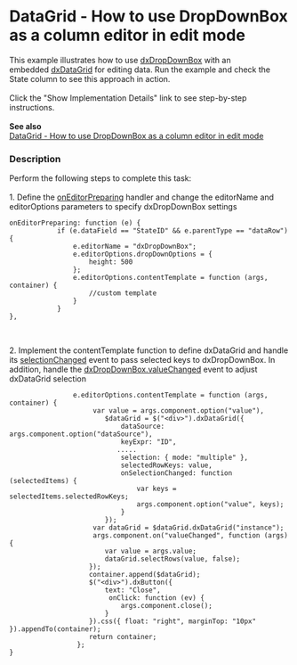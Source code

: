 # DataGrid - How to use DropDownBox as a column editor in edit mode


<p>This example illustrates how to use <a href="https://js.devexpress.com/Documentation/ApiReference/UI_Widgets/dxDropDownBox/">dxDropDownBox</a> with an embedded <a href="https://js.devexpress.com/Documentation/ApiReference/UI_Widgets/dxDataGrid/">dxDataGrid</a> for editing data. Run the example and check the State column to see this approach in action.<br><br>Click the "Show Implementation Details" link to see step-by-step instructions.<br><br><strong>See also<br></strong><a href="https://www.devexpress.com/Support/Center/p/T576412">DataGrid - How to use DropDownBox as a column editor in edit mode</a><strong><br></strong></p>


<h3>Description</h3>

<p>Perform the following steps to complete this task:&nbsp;<br><br>1. Define the&nbsp;<a href="https://js.devexpress.com/Documentation/ApiReference/UI_Widgets/dxDataGrid/Configuration/#onEditorPreparing">onEditorPreparing</a>&nbsp;handler and change the editorName and editorOptions parameters to specify dxDropDownBox settings</p>
<code lang="js">onEditorPreparing: function (e) {
            if (e.dataField == "StateID" &amp;&amp; e.parentType == "dataRow") {
                e.editorName = "dxDropDownBox";                
                e.editorOptions.dropDownOptions = {                
                    height: 500
                };
                e.editorOptions.contentTemplate = function (args, container) { 
                    //custom template
                }
            }
},
</code>
<p>&nbsp;</p>
<p>2. Implement the contentTemplate&nbsp;function to define dxDataGrid&nbsp;and handle its&nbsp;<a href="https://js.devexpress.com/Documentation/ApiReference/UI_Widgets/dxDataGrid/Configuration/#onSelectionChanged">selectionChanged</a>&nbsp;event to pass selected keys to dxDropDownBox. In addition, handle the&nbsp;<a href="https://js.devexpress.com/Documentation/ApiReference/UI_Widgets/dxDropDownBox/Configuration/#onValueChanged">dxDropDownBox.valueChanged</a>&nbsp;event&nbsp;to adjust dxDataGrid selection</p>
<code lang="js">                e.editorOptions.contentTemplate = function (args, container) {
                     var value = args.component.option("value"),
                        $dataGrid = $("&lt;div&gt;").dxDataGrid({                           
                            dataSource: args.component.option("dataSource"),
                            keyExpr: "ID",
                           .....
                            selection: { mode: "multiple" },
                            selectedRowKeys: value,
                            onSelectionChanged: function (selectedItems) {
                                var keys = selectedItems.selectedRowKeys;
                                args.component.option("value", keys);
                            }
                        });
                     var dataGrid = $dataGrid.dxDataGrid("instance");
                     args.component.on("valueChanged", function (args) {
                        var value = args.value;
                        dataGrid.selectRows(value, false);
                    });
                    container.append($dataGrid);
                    $("&lt;div&gt;").dxButton({
                        text: "Close",
                         onClick: function (ev) {
                            args.component.close();
                        }
                    }).css({ float: "right", marginTop: "10px" }).appendTo(container);
                    return container;
                 };
}
</code>
<p>&nbsp;</p>

<br/>


